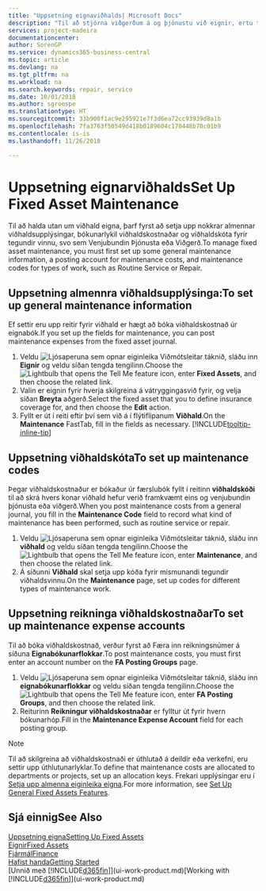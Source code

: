 ```yaml
---
title: "Uppsetning eignaviðhalds| Microsoft Docs"
description: "Til að stjórna viðgerðum á og þjónustu við eignir, ertu tilteknar almennar upplýsingar um viðhald, kóðar fyrir tegund verks, og bókunarlykil fyrir kostnað."
services: project-madeira
documentationcenter: 
author: SorenGP
ms.service: dynamics365-business-central
ms.topic: article
ms.devlang: na
ms.tgt_pltfrm: na
ms.workload: na
ms.search.keywords: repair, service
ms.date: 10/01/2018
ms.author: sgroespe
ms.translationtype: HT
ms.sourcegitcommit: 33b900f1ac9e295921e7f3d6ea72cc93939d8a1b
ms.openlocfilehash: 7fa3763f50549d418b0189604c170448b70c01b9
ms.contentlocale: is-is
ms.lasthandoff: 11/26/2018

---
```

# <a name="set-up-fixed-asset-maintenance"></a><span data-ttu-id="32c8b-103">Uppsetning eignarviðhalds</span><span class="sxs-lookup"><span data-stu-id="32c8b-103">Set Up Fixed Asset Maintenance</span></span>
<span data-ttu-id="32c8b-104">Til að halda utan um viðhald eigna, þarf fyrst að setja upp nokkrar almennar viðhaldsupplýsingar, bókunarlykil viðhaldskostnaðar og viðhaldskóta fyrir tegundir vinnu, svo sem Venjubundin Þjónusta eða Viðgerð.</span><span class="sxs-lookup"><span data-stu-id="32c8b-104">To manage fixed asset maintenance, you must first set up some general maintenance information, a posting account for maintenance costs, and maintenance codes for types of work, such as Routine Service or Repair.</span></span>

## <a name="to-set-up-general-maintenance-information"></a><span data-ttu-id="32c8b-105">Uppsetning almennra viðhaldsupplýsinga:</span><span class="sxs-lookup"><span data-stu-id="32c8b-105">To set up general maintenance information</span></span>
<span data-ttu-id="32c8b-106">Ef settir eru upp reitir fyrir viðhald er hægt að bóka viðhaldskostnað úr eignabók.</span><span class="sxs-lookup"><span data-stu-id="32c8b-106">If you set up the fields for maintenance, you can post maintenance expenses from the fixed asset journal.</span></span>

1. <span data-ttu-id="32c8b-107">Veldu ![Ljósaperuna sem opnar eiginleika Viðmótsleitar](media/ui-search/search_small.png "Segðu mér hvað þú vilt gera") táknið, sláðu inn **Eignir** og veldu síðan tengda tengilinn.</span><span class="sxs-lookup"><span data-stu-id="32c8b-107">Choose the ![Lightbulb that opens the Tell Me feature](media/ui-search/search_small.png "Tell me what you want to do") icon, enter **Fixed Assets**, and then choose the related link.</span></span>
2. <span data-ttu-id="32c8b-108">Valin er eignin fyrir hverja skilgreina á vátryggingasvið fyrir, og velja síðan **Breyta** aðgerð.</span><span class="sxs-lookup"><span data-stu-id="32c8b-108">Select the fixed asset that you to define insurance coverage for, and then choose the **Edit** action.</span></span>
3. <span data-ttu-id="32c8b-109">Fyllt er út í reiti eftir því sem við á í flýtiflipanum **Viðhald**.</span><span class="sxs-lookup"><span data-stu-id="32c8b-109">On the **Maintenance** FastTab, fill in the fields as necessary.</span></span> [!INCLUDE[tooltip-inline-tip](includes/tooltip-inline-tip_md.md)]

## <a name="to-set-up-maintenance-codes"></a><span data-ttu-id="32c8b-110">Uppsetning viðhaldskóta</span><span class="sxs-lookup"><span data-stu-id="32c8b-110">To set up maintenance codes</span></span>
<span data-ttu-id="32c8b-111">Þegar viðhaldskostnaður er bókaður úr færslubók fyllt í reitinn **viðhaldskóði** til að skrá hvers konar viðhald hefur verið framkvæmt eins og venjubundin þjónusta eða viðgerð.</span><span class="sxs-lookup"><span data-stu-id="32c8b-111">When you post maintenance costs from a general journal, you fill in the **Maintenance Code** field to record what kind of maintenance has been performed, such as routine service or repair.</span></span>

1. <span data-ttu-id="32c8b-112">Veldu ![Ljósaperuna sem opnar eiginleika Viðmótsleitar](media/ui-search/search_small.png "Segðu mér hvað þú vilt gera") táknið, sláðu inn **viðhald** og veldu síðan tengda tengilinn.</span><span class="sxs-lookup"><span data-stu-id="32c8b-112">Choose the ![Lightbulb that opens the Tell Me feature](media/ui-search/search_small.png "Tell me what you want to do") icon, enter **Maintenance**, and then choose the related link.</span></span>
2. <span data-ttu-id="32c8b-113">Á síðunni **Viðhald** skal setja upp kóða fyrir mismunandi tegundir viðhaldsvinnu.</span><span class="sxs-lookup"><span data-stu-id="32c8b-113">On the **Maintenance** page, set up codes for different types of maintenance work.</span></span>

## <a name="to-set-up-maintenance-expense-accounts"></a><span data-ttu-id="32c8b-114">Uppsetning reikninga viðhaldskostnaðar</span><span class="sxs-lookup"><span data-stu-id="32c8b-114">To set up maintenance expense accounts</span></span>
<span data-ttu-id="32c8b-115">Til að bóka viðhaldskostnað, verður fyrst að Færa inn reikningsnúmer á síðuna **Eignabókunarflokkar**.</span><span class="sxs-lookup"><span data-stu-id="32c8b-115">To post maintenance costs, you must first enter an account number on the **FA Posting Groups** page.</span></span>

1. <span data-ttu-id="32c8b-116">Veldu ![Ljósaperuna sem opnar eiginleika Viðmótsleitar](media/ui-search/search_small.png "Segðu mér hvað þú vilt gera") táknið, sláðu inn **eignabókunarflokkar** og veldu síðan tengda tengilinn.</span><span class="sxs-lookup"><span data-stu-id="32c8b-116">Choose the ![Lightbulb that opens the Tell Me feature](media/ui-search/search_small.png "Tell me what you want to do") icon, enter **FA Posting Groups**, and then choose the related link.</span></span>
2. <span data-ttu-id="32c8b-117">Reiturinn **Reikningur viðhaldskostnaðar** er fylltur út fyrir hvern bókunarhóp.</span><span class="sxs-lookup"><span data-stu-id="32c8b-117">Fill in the **Maintenance Expense Account** field for each posting group.</span></span>

> [!NOTE]  
>   <span data-ttu-id="32c8b-118">Til að skilgreina að viðhaldskostnaði er úthlutað á deildir eða verkefni, eru settir upp úthlutunarlyklar.</span><span class="sxs-lookup"><span data-stu-id="32c8b-118">To define that maintenance costs are allocated to departments or projects, set up an allocation keys.</span></span> <span data-ttu-id="32c8b-119">Frekari upplýsingar eru í [Setja upp almenna eiginleika eigna](fa-how-setup-general.md).</span><span class="sxs-lookup"><span data-stu-id="32c8b-119">For more information, see [Set Up General Fixed Assets Features](fa-how-setup-general.md).</span></span>

## <a name="see-also"></a><span data-ttu-id="32c8b-120">Sjá einnig</span><span class="sxs-lookup"><span data-stu-id="32c8b-120">See Also</span></span>
[<span data-ttu-id="32c8b-121">Uppsetning eigna</span><span class="sxs-lookup"><span data-stu-id="32c8b-121">Setting Up Fixed Assets</span></span>](fa-setup.md)  
[<span data-ttu-id="32c8b-122">Eignir</span><span class="sxs-lookup"><span data-stu-id="32c8b-122">Fixed Assets</span></span>](fa-manage.md)  
[<span data-ttu-id="32c8b-123">Fjármál</span><span class="sxs-lookup"><span data-stu-id="32c8b-123">Finance</span></span>](finance.md)  
[<span data-ttu-id="32c8b-124">Hafist handa</span><span class="sxs-lookup"><span data-stu-id="32c8b-124">Getting Started</span></span>](product-get-started.md)  
<span data-ttu-id="32c8b-125">[Unnið með [!INCLUDE[d365fin](includes/d365fin_md.md)]](ui-work-product.md)</span><span class="sxs-lookup"><span data-stu-id="32c8b-125">[Working with [!INCLUDE[d365fin](includes/d365fin_md.md)]](ui-work-product.md)</span></span>

